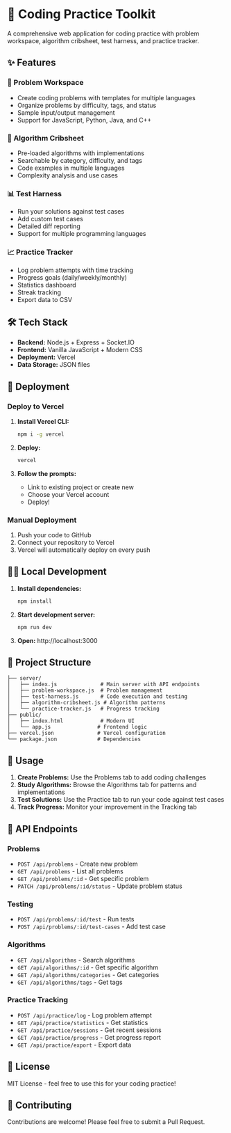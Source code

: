 # 🚀 Coding Practice Toolkit

A comprehensive web application for coding practice with problem workspace, algorithm cribsheet, test harness, and practice tracker.

## ✨ Features

### 📝 Problem Workspace
- Create coding problems with templates for multiple languages
- Organize problems by difficulty, tags, and status
- Sample input/output management
- Support for JavaScript, Python, Java, and C++

### 🧠 Algorithm Cribsheet
- Pre-loaded algorithms with implementations
- Searchable by category, difficulty, and tags
- Code examples in multiple languages
- Complexity analysis and use cases

### 📊 Test Harness
- Run your solutions against test cases
- Add custom test cases
- Detailed diff reporting
- Support for multiple programming languages

### 📈 Practice Tracker
- Log problem attempts with time tracking
- Progress goals (daily/weekly/monthly)
- Statistics dashboard
- Streak tracking
- Export data to CSV

## 🛠️ Tech Stack

- **Backend:** Node.js + Express + Socket.IO
- **Frontend:** Vanilla JavaScript + Modern CSS
- **Deployment:** Vercel
- **Data Storage:** JSON files

## 🚀 Deployment

### Deploy to Vercel

1. **Install Vercel CLI:**
   ```bash
   npm i -g vercel
   ```

2. **Deploy:**
   ```bash
   vercel
   ```

3. **Follow the prompts:**
   - Link to existing project or create new
   - Choose your Vercel account
   - Deploy!

### Manual Deployment

1. Push your code to GitHub
2. Connect your repository to Vercel
3. Vercel will automatically deploy on every push

## 🏃‍♂️ Local Development

1. **Install dependencies:**
   ```bash
   npm install
   ```

2. **Start development server:**
   ```bash
   npm run dev
   ```

3. **Open:** http://localhost:3000

## 📁 Project Structure

```
├── server/
│   ├── index.js              # Main server with API endpoints
│   ├── problem-workspace.js  # Problem management
│   ├── test-harness.js       # Code execution and testing
│   ├── algorithm-cribsheet.js # Algorithm patterns
│   └── practice-tracker.js   # Progress tracking
├── public/
│   ├── index.html            # Modern UI
│   └── app.js               # Frontend logic
├── vercel.json              # Vercel configuration
└── package.json             # Dependencies
```

## 🎯 Usage

1. **Create Problems:** Use the Problems tab to add coding challenges
2. **Study Algorithms:** Browse the Algorithms tab for patterns and implementations
3. **Test Solutions:** Use the Practice tab to run your code against test cases
4. **Track Progress:** Monitor your improvement in the Tracking tab

## 🔧 API Endpoints

### Problems
- `POST /api/problems` - Create new problem
- `GET /api/problems` - List all problems
- `GET /api/problems/:id` - Get specific problem
- `PATCH /api/problems/:id/status` - Update problem status

### Testing
- `POST /api/problems/:id/test` - Run tests
- `POST /api/problems/:id/test-cases` - Add test case

### Algorithms
- `GET /api/algorithms` - Search algorithms
- `GET /api/algorithms/:id` - Get specific algorithm
- `GET /api/algorithms/categories` - Get categories
- `GET /api/algorithms/tags` - Get tags

### Practice Tracking
- `POST /api/practice/log` - Log problem attempt
- `GET /api/practice/statistics` - Get statistics
- `GET /api/practice/sessions` - Get recent sessions
- `GET /api/practice/progress` - Get progress report
- `GET /api/practice/export` - Export data

## 📝 License

MIT License - feel free to use this for your coding practice!

## 🤝 Contributing

Contributions are welcome! Please feel free to submit a Pull Request.